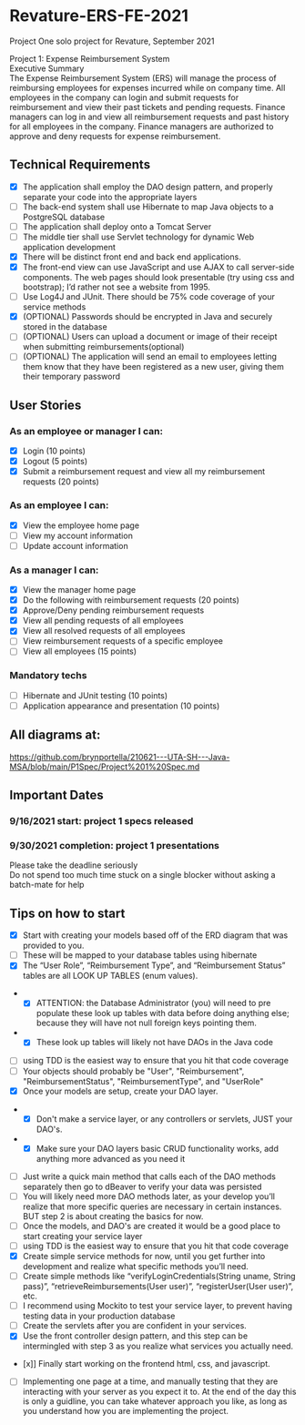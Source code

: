 # Revature-ERS-FE-2021
Project One solo project for Revature, September 2021

Project 1: Expense Reimbursement System  
Executive Summary  
The Expense Reimbursement System (ERS) will manage the process of reimbursing employees for expenses incurred while on company time. All employees in the company can login and submit requests for reimbursement and view their past tickets and pending requests. Finance managers can log in and view all reimbursement requests and past history for all employees in the company. Finance managers are authorized to approve and deny requests for expense reimbursement.  
## Technical Requirements  
- [x] The application shall employ the DAO design pattern, and properly separate your code into the appropriate layers  
- [ ] The back-end system shall use Hibernate to map Java objects to a PostgreSQL database  
- [ ] The application shall deploy onto a Tomcat Server  
- [ ] The middle tier shall use Servlet technology for dynamic Web application development  
- [x] There will be distinct front end and back end applications.  
- [x] The front-end view can use JavaScript and use AJAX to call server-side components. The web pages should look presentable (try using css and bootstrap); I’d rather not see a website from 1995.  
- [ ] Use Log4J and JUnit. There should be 75% code coverage of your service methods  
- [x] (OPTIONAL) Passwords should be encrypted in Java and securely stored in the database  
- [ ] (OPTIONAL) Users can upload a document or image of their receipt when submitting reimbursements(optional)  
- [ ] (OPTIONAL) The application will send an email to employees letting them know that they have been registered as a new user, giving them their temporary password  
 
## User Stories
### As an employee or manager I can:
- [x] Login (10 points)
- [x] Logout (5 points)
- [x] Submit a reimbursement request and view all my reimbursement requests (20 points)
### As an employee I can:
- [x] View the employee home page
- [ ] View my account information
- [ ] Update account information
### As a manager I can:
- [x] View the manager home page
- [x] Do the following with reimbursement requests (20 points)
- [x] Approve/Deny pending reimbursement requests
- [x] View all pending requests of all employees
- [x] View all resolved requests of all employees
- [ ] View reimbursement requests of a specific employee
- [ ] View all employees (15 points)
### Mandatory techs
- [ ] Hibernate and JUnit testing (10 points)
- [ ] Application appearance and presentation (10 points)

## All diagrams at:
https://github.com/brynportella/210621---UTA-SH---Java-MSA/blob/main/P1Spec/Project%201%20Spec.md

## Important Dates  
### 9/16/2021 start: project 1 specs released  
### 9/30/2021 completion: project 1 presentations  
Please take the deadline seriously  
Do not spend too much time stuck on a single blocker without asking a batch-mate for help  

## Tips on how to start
- [x] Start with creating your models based off of the ERD diagram that was provided to you. 
- [ ] These will be mapped to your database tables using hibernate
- [x] The “User Role”, “Reimbursement Type”, and “Reimbursement Status” tables are all LOOK UP TABLES (enum values). 
- - [x] ATTENTION: the Database Administrator (you) will need to pre populate these look up tables with data before doing anything else; because they will have not null foreign keys pointing them.
- - [x] These look up tables will likely not have DAOs in the Java code
- [ ] using TDD is the easiest way to ensure that you hit that code coverage
- [ ] Your objects should probably be "User", "Reimbursement", "ReimbursementStatus", "ReimbursementType", and "UserRole"
- [x] Once your models are setup, create your DAO layer. 
- - [x] Don't make a service layer, or any controllers or servlets, JUST your DAO's. 
-  - [x] Make sure your DAO layers basic CRUD functionality works, add anything more advanced as you need it
- [ ] Just write a quick main method that calls each of the DAO methods separately then go to dBeaver to verify your data was persisted
- [ ] You will likely need more DAO methods later, as your develop you’ll realize that more specific queries are necessary in certain instances. BUT step 2 is about creating the basics for now.
- [ ] Once the models, and DAO's are created it would be a good place to start creating your service layer 
- [ ] using TDD is the easiest way to ensure that you hit that code coverage
- [x] Create simple service methods for now, until you get further into development and realize what specific methods you’ll need. 
- [ ] Create simple methods like “verifyLoginCredentials(String uname, String pass)”, “retrieveReimbursements(User user)”, “registerUser(User user)”, etc.
- [ ] I recommend using Mockito to test your service layer, to prevent having testing data in your production database
- [ ] Create the servlets after you are confident in your services. 
- [x] Use the front controller design pattern, and this step can be intermingled with step 3 as you realize what services you actually need.
- [x]] Finally start working on the frontend html, css, and javascript. 
- [ ] Implementing one page at a time, and manually testing that they are interacting with your server as you expect it to.
At the end of the day this is only a guidline, you can take whatever approach you like, as long as you understand how you are implementing the project.
